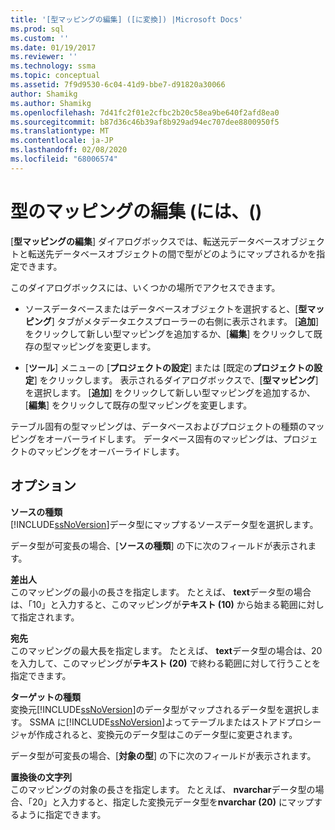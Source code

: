 ```yaml
---
title: '[型マッピングの編集] ([に変換]) |Microsoft Docs'
ms.prod: sql
ms.custom: ''
ms.date: 01/19/2017
ms.reviewer: ''
ms.technology: ssma
ms.topic: conceptual
ms.assetid: 7f9d9530-6c04-41d9-bbe7-d91820a30066
author: Shamikg
ms.author: Shamikg
ms.openlocfilehash: 7d41fc2f01e2cfbc2b20c58ea9be640f2afd8ea0
ms.sourcegitcommit: b87d36c46b39af8b929ad94ec707dee8800950f5
ms.translationtype: MT
ms.contentlocale: ja-JP
ms.lasthandoff: 02/08/2020
ms.locfileid: "68006574"
---
```

# <a name="edit-type-mapping-accesstosql"></a>型のマッピングの編集 (には、()
[**型マッピングの編集**] ダイアログボックスでは、転送元データベースオブジェクトと転送先データベースオブジェクトの間で型がどのようにマップされるかを指定できます。  
  
このダイアログボックスには、いくつかの場所でアクセスできます。  
  
-   ソースデータベースまたはデータベースオブジェクトを選択すると、[**型マッピング**] タブがメタデータエクスプローラーの右側に表示されます。 [**追加**] をクリックして新しい型マッピングを追加するか、[**編集**] をクリックして既存の型マッピングを変更します。  
  
-   [**ツール**] メニューの [**プロジェクトの設定**] または [既定の**プロジェクトの設定**] をクリックします。 表示されるダイアログボックスで、[**型マッピング**] を選択します。 [**追加**] をクリックして新しい型マッピングを追加するか、[**編集**] をクリックして既存の型マッピングを変更します。  
  
テーブル固有の型マッピングは、データベースおよびプロジェクトの種類のマッピングをオーバーライドします。 データベース固有のマッピングは、プロジェクトのマッピングをオーバーライドします。  
  
## <a name="options"></a>オプション  
**ソースの種類**  
[!INCLUDE[ssNoVersion](../../includes/ssnoversion-md.md)]データ型にマップするソースデータ型を選択します。  
  
データ型が可変長の場合、[**ソースの種類**] の下に次のフィールドが表示されます。  
  
**差出人**  
このマッピングの最小の長さを指定します。 たとえば、 **text**データ型の場合は、「10」と入力すると、このマッピングが**テキスト (10)** から始まる範囲に対して指定されます。  
  
**宛先**  
このマッピングの最大長を指定します。 たとえば、 **text**データ型の場合は、20を入力して、このマッピングが**テキスト (20)** で終わる範囲に対して行うことを指定できます。  
  
**ターゲットの種類**  
変換元[!INCLUDE[ssNoVersion](../../includes/ssnoversion-md.md)]のデータ型がマップされるデータ型を選択します。 SSMA に[!INCLUDE[ssNoVersion](../../includes/ssnoversion-md.md)]よってテーブルまたはストアドプロシージャが作成されると、変換元のデータ型はこのデータ型に変更されます。  
  
データ型が可変長の場合、[**対象の型**] の下に次のフィールドが表示されます。  
  
**置換後の文字列**  
このマッピングの対象の長さを指定します。 たとえば、 **nvarchar**データ型の場合、「20」と入力すると、指定した変換元データ型を**nvarchar (20)** にマップするように指定できます。  
  
